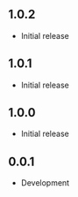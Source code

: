 <!-- https://developers.home-assistant.io/docs/add-ons/presentation#keeping-a-changelog -->

## 1.0.2

- Initial release

## 1.0.1

- Initial release

## 1.0.0

- Initial release

## 0.0.1

- Development
